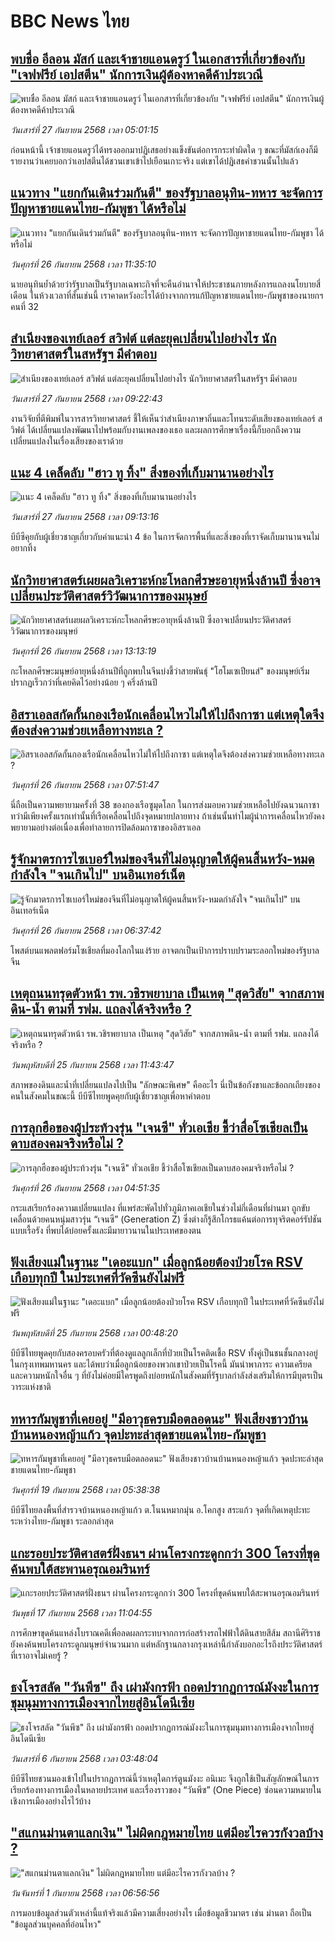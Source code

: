 # BBC News ไทย## [พบชื่อ อีลอน มัสก์ และเจ้าชายแอนดรูว์ ในเอกสารที่เกี่ยวข้องกับ "เจฟฟรีย์ เอปสตีน" นักการเงินผู้ต้องหาคดีค้าประเวณี](https://www.bbc.com/thai/articles/c3e7dqw7jglo?at_medium=RSS&at_campaign=rss?at_campaign=githubrss)![พบชื่อ อีลอน มัสก์ และเจ้าชายแอนดรูว์ ในเอกสารที่เกี่ยวข้องกับ "เจฟฟรีย์ เอปสตีน" นักการเงินผู้ต้องหาคดีค้าประเวณี](https://ichef.bbci.co.uk/ace/ws/240/cpsprodpb/6d43/live/cb0dcc30-9b0b-11f0-b741-177e3e2c2fc7.jpg)_วันเสาร์ที่ 27 กันยายน 2568 เวลา 05:01:15_ก่อนหน้านี้ เจ้าชายแอนดรูว์ได้ทรงออกมาปฏิเสธอย่างแข็งขันต่อการกระทำผิดใด ๆ ขณะที่มัสก์เองก็มีรายงานว่าเคยบอกว่าเอปสตีนได้ชวนเขาเข้าไปเยือนเกาะจริง แต่เขาได้ปฏิเสธคำชวนนั้นไปแล้ว## [แนวทาง "แยกกันเดินร่วมกันตี" ของรัฐบาลอนุทิน-ทหาร จะจัดการปัญหาชายแดนไทย-กัมพูชา ได้หรือไม่](https://www.bbc.com/thai/articles/cewn8ykl1nzo?at_medium=RSS&at_campaign=rss?at_campaign=githubrss)![แนวทาง "แยกกันเดินร่วมกันตี" ของรัฐบาลอนุทิน-ทหาร จะจัดการปัญหาชายแดนไทย-กัมพูชา ได้หรือไม่](https://ichef.bbci.co.uk/ace/ws/240/cpsprodpb/6453/live/c209f740-9ab0-11f0-90ad-adcd2027e63d.jpg)_วันศุกร์ที่ 26 กันยายน 2568 เวลา 11:35:10_นายอนุทินย้ำด้วยว่ารัฐบาลเป็นรัฐบาลเฉพาะกิจที่จะคืนอำนาจให้ประชาชนภายหลังการแถลงนโยบายสี่เดือน  ในห้วงเวลาที่สั้นเช่นนี้ เราคาดหวังอะไรได้บ้างจากการแก้ปัญหาชายแดนไทย-กัมพูชาของนายกฯ คนที่ 32## [สำเนียงของเทย์เลอร์ สวิฟต์ แต่ละยุคเปลี่ยนไปอย่างไร นักวิทยาศาสตร์ในสหรัฐฯ มีคำตอบ](https://www.bbc.com/thai/articles/c5y4d5vvx1jo?at_medium=RSS&at_campaign=rss?at_campaign=githubrss)![สำเนียงของเทย์เลอร์ สวิฟต์ แต่ละยุคเปลี่ยนไปอย่างไร นักวิทยาศาสตร์ในสหรัฐฯ มีคำตอบ](https://ichef.bbci.co.uk/ace/ws/240/cpsprodpb/2940/live/62878b20-9957-11f0-9789-e38e7689efaf.jpg)_วันเสาร์ที่ 27 กันยายน 2568 เวลา 09:22:43_งานวิจัยที่ตีพิมพ์ในวารสารวิทยาศาสตร์ ชี้ให้เห็นว่าสำเนียงภาษาถิ่นและโทนระดับเสียงของเทย์เลอร์ สวิฟต์ ได้เปลี่ยนแปลงพัฒนาไปพร้อมกับงานเพลงของเธอ และผลการศึกษาเรื่องนี้ก็บอกถึงความเปลี่ยนแปลงในเรื่องเสียงของเราด้วย## [แนะ 4 เคล็ดลับ "ฮาว ทู ทิ้ง" สิ่งของที่เก็บมานานอย่างไร ](https://www.bbc.com/thai/articles/ce9rdmvj3d0o?at_medium=RSS&at_campaign=rss?at_campaign=githubrss)![แนะ 4 เคล็ดลับ "ฮาว ทู ทิ้ง" สิ่งของที่เก็บมานานอย่างไร ](https://ichef.bbci.co.uk/ace/ws/240/cpsprodpb/8acb/live/f47dcba0-8fdb-11f0-b986-51c52739b2d9.jpg)_วันเสาร์ที่ 27 กันยายน 2568 เวลา 09:13:16_บีบีซีคุยกับผู้เชี่ยวชาญเกี่ยวกับคำแนะนำ 4 ข้อ ในการจัดการพื้นที่และสิ่งของที่เราจัดเก็บมานานจนไม่อยากทิ้ง## [นักวิทยาศาสตร์เผยผลวิเคราะห์กะโหลกศีรษะอายุหนึ่งล้านปี ซึ่งอาจเปลี่ยนประวัติศาสตร์วิวัฒนาการของมนุษย์](https://www.bbc.com/thai/articles/c3vze93xpl9o?at_medium=RSS&at_campaign=rss?at_campaign=githubrss)![นักวิทยาศาสตร์เผยผลวิเคราะห์กะโหลกศีรษะอายุหนึ่งล้านปี ซึ่งอาจเปลี่ยนประวัติศาสตร์วิวัฒนาการของมนุษย์](https://ichef.bbci.co.uk/ace/ws/240/cpsprodpb/7293/live/6123b2f0-865f-11f0-8c3f-f11535c1796a.jpg)_วันศุกร์ที่ 26 กันยายน 2568 เวลา 13:13:19_กะโหลกศีรษะมนุษย์อายุหนึ่งล้านปีที่ถูกพบในจีนบ่งชี้ว่าสายพันธุ์ "โฮโมเซเปียนส์" ของมนุษย์เริ่มปรากฏเร็วกว่าที่เคยคิดไว้อย่างน้อย ๆ ครึ่งล้านปี## [อิสราเอลสกัดกั้นกองเรือนักเคลื่อนไหวไม่ให้ไปถึงกาซา แต่เหตุใดจึงต้องส่งความช่วยเหลือทางทะเล ?](https://www.bbc.com/thai/articles/cdxqjkp08j8o?at_medium=RSS&at_campaign=rss?at_campaign=githubrss)![อิสราเอลสกัดกั้นกองเรือนักเคลื่อนไหวไม่ให้ไปถึงกาซา แต่เหตุใดจึงต้องส่งความช่วยเหลือทางทะเล ?](https://ichef.bbci.co.uk/ace/ws/240/cpsprodpb/22e2/live/6c06c370-9a27-11f0-b7a7-6962c574e78f.jpg)_วันศุกร์ที่ 26 กันยายน 2568 เวลา 07:51:47_นี่ถือเป็นความพยายามครั้งที่ 38 ของกองเรือซูมุดโลก ในการส่งมอบความช่วยเหลือไปยังฉนวนกาซา ทว่ามีเพียงครั้งแรกเท่านั้นที่เรือเคลื่อนไปถึงจุดหมายปลายทาง ถ้าเช่นนั้นทำไมผู้นำการเคลื่อนไหวยังคงพยายามอย่างต่อเนื่องเพื่อทำลายการปิดล้อมกาซาของอิสราเอล## [รู้จักมาตรการไซเบอร์ใหม่ของจีนที่ไม่อนุญาตให้ผู้คนสิ้นหวัง-หมดกำลังใจ "จนเกินไป" บนอินเทอร์เน็ต](https://www.bbc.com/thai/articles/cg5egqn6dmeo?at_medium=RSS&at_campaign=rss?at_campaign=githubrss)![รู้จักมาตรการไซเบอร์ใหม่ของจีนที่ไม่อนุญาตให้ผู้คนสิ้นหวัง-หมดกำลังใจ "จนเกินไป" บนอินเทอร์เน็ต](https://ichef.bbci.co.uk/ace/ws/240/cpsprodpb/56c3/live/fb300b00-982f-11f0-928c-71dbb8619e94.jpg)_วันศุกร์ที่ 26 กันยายน 2568 เวลา 06:37:42_โพสต์บนแพลตฟอร์มโซเชียลที่มองโลกในแง่ร้าย อาจตกเป็นเป้าการปราบปรามระลอกใหม่ของรัฐบาลจีน## [เหตุถนนทรุดตัวหน้า รพ.วชิรพยาบาล เป็นเหตุ "สุดวิสัย" จากสภาพดิน-น้ำ ตามที่ รฟม. แถลงได้จริงหรือ ?](https://www.bbc.com/thai/articles/cr5qzj8g6ezo?at_medium=RSS&at_campaign=rss?at_campaign=githubrss)![เหตุถนนทรุดตัวหน้า รพ.วชิรพยาบาล เป็นเหตุ "สุดวิสัย" จากสภาพดิน-น้ำ ตามที่ รฟม. แถลงได้จริงหรือ ?](https://ichef.bbci.co.uk/ace/ws/240/cpsprodpb/e18f/live/30560110-99d2-11f0-a968-79d6380f000b.jpg)_วันพฤหัสบดีที่ 25 กันยายน 2568 เวลา 11:43:47_สภาพของดินและน้ำที่เปลี่ยนแปลงไปเป็น "ลักษณะพิเศษ" คืออะไร นี่เป็นข้อกังขาและข้อถกเถียงของคนในสังคมในขณะนี้ บีบีซีไทยพูดคุยกับผู้เชี่ยวชาญเพื่อหาคำตอบ## [การลุกฮือของผู้ประท้วงรุ่น "เจนซี" ทั่วเอเชีย ชี้ว่าสื่อโซเชียลเป็นดาบสองคมจริงหรือไม่ ?](https://www.bbc.com/thai/articles/cz7ry0egr9eo?at_medium=RSS&at_campaign=rss?at_campaign=githubrss)![การลุกฮือของผู้ประท้วงรุ่น "เจนซี" ทั่วเอเชีย ชี้ว่าสื่อโซเชียลเป็นดาบสองคมจริงหรือไม่ ?](https://ichef.bbci.co.uk/ace/ws/240/cpsprodpb/f9bf/live/f7853e60-9a93-11f0-b741-177e3e2c2fc7.jpg)_วันศุกร์ที่ 26 กันยายน 2568 เวลา 04:51:35_กระแสเรียกร้องความเปลี่ยนแปลง ที่แพร่สะพัดไปทั่วภูมิภาคเอเชียในช่วงไม่กี่เดือนที่ผ่านมา ถูกขับเคลื่อนด้วยคนหนุ่มสาวรุ่น “เจนซี” (Generation Z) ซึ่งต่างก็รู้สึกโกรธแค้นต่อการทุจริตคอร์รัปชันแบบเรื้อรัง ที่พบได้บ่อยครั้งและมีมายาวนานในประเทศของตน## [ฟังเสียงแม่ในฐานะ "เดอะแบก" เมื่อลูกน้อยต้องป่วยโรค RSV เกือบทุกปี ในประเทศที่วัคซีนยังไม่ฟรี](https://www.bbc.com/thai/articles/cvgvr9m3kg2o?at_medium=RSS&at_campaign=rss?at_campaign=githubrss)![ฟังเสียงแม่ในฐานะ "เดอะแบก" เมื่อลูกน้อยต้องป่วยโรค RSV เกือบทุกปี ในประเทศที่วัคซีนยังไม่ฟรี](https://ichef.bbci.co.uk/ace/ws/240/cpsprodpb/e712/live/3b1666e0-992c-11f0-af62-91486a511a31.jpg)_วันพฤหัสบดีที่ 25 กันยายน 2568 เวลา 00:48:20_บีบีซีไทยพูดคุยกับสองครอบครัวที่ต้องดูแลลูกเล็กที่ป่วยเป็นโรคติดเชื้อ RSV ทั้งคู่เป็นชนชั้นกลางอยู่ในกรุงเทพมหานคร และได้พบว่าเมื่อลูกน้อยของพวกเขาป่วยเป็นโรคนี้ มันนำพาภาระ ความเครียด และความหนักใจอื่น ๆ ที่ยังไม่ค่อยมีใครพูดถึงบ่อยหนักในสังคมที่รัฐบาลกำลังส่งเสริมให้การมีบุตรเป็นวาระแห่งชาติ## [ทหารกัมพูชาที่เคยอยู่ "มีอาวุธครบมือตลอดนะ" ฟังเสียงชาวบ้านบ้านหนองหญ้าแก้ว จุดปะทะล่าสุดชายแดนไทย-กัมพูชา](https://www.bbc.com/thai/articles/c62ldp88l84o?at_medium=RSS&at_campaign=rss?at_campaign=githubrss)![ทหารกัมพูชาที่เคยอยู่ "มีอาวุธครบมือตลอดนะ" ฟังเสียงชาวบ้านบ้านหนองหญ้าแก้ว จุดปะทะล่าสุดชายแดนไทย-กัมพูชา](https://ichef.bbci.co.uk/ace/ws/240/cpsprodpb/d683/live/27625750-951a-11f0-b391-6936825093bd.jpg)_วันศุกร์ที่ 19 กันยายน 2568 เวลา 05:38:38_บีบีซีไทยลงพื้นที่สำรวจบ้านหนองหญ้าแก้ว ต.โนนหมากมุ่น อ.โคกสูง สระแก้ว จุดที่เกิดเหตุปะทะระหว่างไทย-กัมพูชา ระลอกล่าสุด## [แกะรอยประวัติศาสตร์ฝั่งธนฯ ผ่านโครงกระดูกกว่า 300 โครงที่ขุดค้นพบใต้สะพานอรุณอมรินทร์](https://www.bbc.com/thai/articles/cx2r4nl53leo?at_medium=RSS&at_campaign=rss?at_campaign=githubrss)![แกะรอยประวัติศาสตร์ฝั่งธนฯ ผ่านโครงกระดูกกว่า 300 โครงที่ขุดค้นพบใต้สะพานอรุณอมรินทร์](https://ichef.bbci.co.uk/ace/ws/240/cpsprodpb/34a6/live/54b03360-9391-11f0-9cf6-cbf3e73ce2b9.jpg)_วันพุธที่ 17 กันยายน 2568 เวลา 11:04:55_การศึกษาขุดค้นแหล่งโบราณคดีเพื่อลดผลกระทบจากการก่อสร้างรถไฟฟ้าใต้ดินสายสีส้ม สถานีศิริราช ยังคงค้นพบโครงกระดูกมนุษย์จำนวนมาก แต่หลักฐานกลางกรุงเหล่านี้กำลังบอกอะไรถึงประวัติศาสตร์ที่เราอาจไม่เคยรู้ ?## [ธงโจรสลัด "วันพีซ" ถึง เผ่ามังกรฟ้า ถอดปรากฏการณ์มังงะในการชุมนุมทางการเมืองจากไทยสู่อินโดนีเซีย](https://www.bbc.com/thai/articles/cm2123j7vlyo?at_medium=RSS&at_campaign=rss?at_campaign=githubrss)![ธงโจรสลัด "วันพีซ" ถึง เผ่ามังกรฟ้า ถอดปรากฏการณ์มังงะในการชุมนุมทางการเมืองจากไทยสู่อินโดนีเซีย](https://ichef.bbci.co.uk/ace/ws/240/cpsprodpb/5ae3/live/e67034c0-87bc-11f0-84c8-99de564f0440.jpg)_วันเสาร์ที่ 6 กันยายน 2568 เวลา 03:48:04_บีบีซีไทยชวนมองเข้าไปในปรากฏการณ์นี้ว่าเหตุใดการ์ตูนมังงะ อนิเมะ จึงถูกใช้เป็นสัญลักษณ์ในการเรียกร้องทางการเมืองในหลายประเทศ และเรื่องราวของ “วันพีซ” (One Piece)  ซ่อนความหมายในเชิงการเมืองอย่างไรไว้บ้าง## ["สแกนม่านตาแลกเงิน" ไม่ผิดกฎหมายไทย แต่มีอะไรควรกังวลบ้าง ?](https://www.bbc.com/thai/articles/ce83x2zgz4eo?at_medium=RSS&at_campaign=rss?at_campaign=githubrss)!["สแกนม่านตาแลกเงิน" ไม่ผิดกฎหมายไทย แต่มีอะไรควรกังวลบ้าง ?](https://ichef.bbci.co.uk/ace/ws/240/cpsprodpb/2eac/live/cfc707c0-84c0-11f0-9cf6-cbf3e73ce2b9.jpg)_วันจันทร์ที่ 1 กันยายน 2568 เวลา 06:56:56_การมอบข้อมูลส่วนตัวเหล่านี้แท้จริงแล้วมีความเสี่ยงอย่างไร เมื่อข้อมูลชีวมาตร เช่น ม่านตา ถือเป็น "ข้อมูลส่วนบุคคลที่อ่อนไหว"